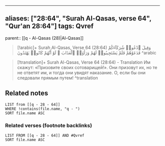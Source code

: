 
---
aliases: ["28:64", "Surah Al-Qasas, verse 64", "Qur'an 28:64"]
tags: Qvref
---

parent:: [[q - Al-Qasas (28)|Al-Qasas]]

> [!arabic]+ Surah Al-Qasas, Verse 64 (28:64)
> <span class="quran-arabic">وَقِيلَ ٱدْعُوا۟ شُرَكَآءَكُمْ فَدَعَوْهُمْ فَلَمْ يَسْتَجِيبُوا۟ لَهُمْ وَرَأَوُا۟ ٱلْعَذَابَ ۚ لَوْ أَنَّهُمْ كَانُوا۟ يَهْتَدُونَ</span>
^arabic

> [!translation]+ Surah Al-Qasas, Verse 64 (28:64) - Translation
> Им скажут: «Призовите своих сотоварищей!». Они призовут их, но те не ответят им, и тогда они увидят наказание. О, если бы они следовали прямым путем!
^translation



## Related notes
```dataview
LIST from [[q - 28 - 64]]
WHERE !contains(file.name, "q - ")
SORT file.name ASC
```

### Related verses (footnote backlinks)
```dataview
LIST FROM [[q - 28 - 64]] AND #Qvref
SORT file.name ASC
```

